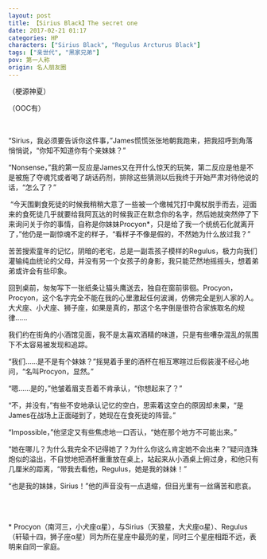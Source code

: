 ```yaml
---
layout: post
title: 【Sirius Black】The secret one
date: 2017-02-21 01:17
categories: HP
characters: ["Sirius Black", "Regulus Arcturus Black"]
tags: ["亲世代", "黑家兄弟"]
pov: 第一人称
origin: 名人朋友圈
---
```


（梗源神夏）

（OOC有）

<br>

“Sirius，我必须要告诉你这件事，”James慌慌张张地朝我跑来，把我招呼到角落悄悄说，“你知不知道你有个亲妹妹？”

“Nonsense，”我的第一反应是James又在开什么惊天的玩笑，第二反应是他是不是被施了夺魂咒或者喝了胡话药剂，排除这些猜测以后我终于开始严肃对待他说的话，“怎么了？”

 “今天围剿食死徒的时候我稍稍大意了一些被一个缴械咒打中魔杖脱手而去，迎面来的食死徒几乎就要给我阿瓦达的时候我正在默念你的名字，然后她就突然停了下来询问关于你的事情，自称是你妹妹Procyon*，只是给了我一个统统石化就离开了，”他仍是一副惊魂不定的样子，“看样子不像是假的，不然她为什么放过我？”

苦苦搜索童年的记忆，阴暗的老宅，总是一副乖孩子模样的Regulus，极力向我们灌输纯血统论的父母，并没有另一个女孩子的身影，我只能茫然地摇摇头，想着弟弟或许会有些印象。

回到桌前，匆匆写下一张纸条让猫头鹰送去，独自在窗前徘徊。Procyon，Procyon，这个名字完全不能在我的心里激起任何波澜，仿佛完全是别人家的人。大犬座、小犬座、狮子座，如果是真的，那这个名字倒是很符合家族取名的规律……

我们约在街角的小酒馆见面，我不是太喜欢酒精的味道，只是有些嘈杂混乱的氛围下不太容易被发现和追踪。

“我们……是不是有个妹妹？”摇晃着手里的酒杯在相互寒暄过后假装漫不经心地问，“名叫Procyon，显然。”

“嗯……是的，”他皱着眉支吾着不肯承认，“你想起来了？”

“不，并没有，”有些不安地承认记忆的空白，思索着这空白的原因却未果，“是James在战场上正面碰到了，她现在在食死徒的阵营。”

“Impossible，”他坚定又有些焦虑地一口否认，“她在那个地方不可能出来。”

“她在哪儿？为什么我完全不记得她了？为什么你这么肯定她不会出来？”疑问连珠炮似的溢出，不自觉地把酒杯重重放在桌上，站起来从小酒桌上俯过身，和他只有几厘米的距离，“带我去看他，Regulus，她是我的妹妹！”

“也是我的妹妹，Sirius！”他的声音没有一点退缩，但目光里有一丝痛苦和悲哀。

<br><br>

\* Procyon（南河三，小犬座α星），与Sirius（天狼星，大犬座α星）、Regulus（轩辕十四，狮子座α星）同为所在星座中最亮的星，同时三个星座相距不远，表明来自同一家庭。

